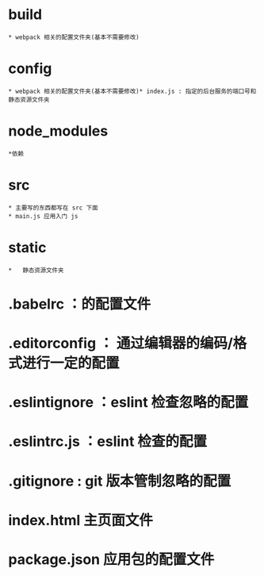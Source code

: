 # build
    * webpack 相关的配置文件夹(基本不需要修改)
# config
    * webpack 相关的配置文件夹(基本不需要修改)* index.js : 指定的后台服务的端口号和静态资源文件夹
# node_modules
    *依赖
# src
    * 主要写的东西都写在 src 下面
    * main.js 应用入门 js
# static
    *   静态资源文件夹
# .babelrc ：的配置文件
# .editorconfig ： 通过编辑器的编码/格式进行一定的配置
# .eslintignore ：eslint 检查忽略的配置
# .eslintrc.js ：eslint 检查的配置
# .gitignore : git 版本管制忽略的配置
# index.html 主页面文件
# package.json  应用包的配置文件